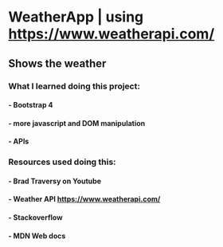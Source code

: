 # WeatherApp | using https://www.weatherapi.com/
## Shows the weather

### What I learned doing this project:
#### - Bootstrap 4
#### - more javascript and DOM manipulation
#### - APIs

### Resources used doing this:
#### - Brad Traversy on Youtube
#### - Weather API https://www.weatherapi.com/
#### - Stackoverflow
#### - MDN Web docs
